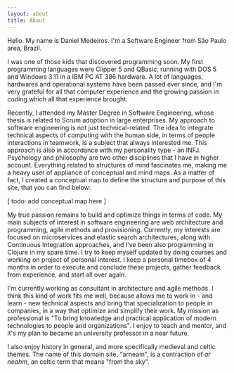 ```yaml
---
layout: about
title: About
---
```


Hello. My name is Daniel Medeiros. I'm a Software Engineer from São Paulo area, Brazil.

I was one of those kids that discovered programming soon. My first programming languages were Clipper 5 and QBasic, running with DOS 5 and Windows 3.11 in a IBM PC AT 386 hardware. A lot of languages, hardwares and operational systems have been passed ever since, and I'm very grateful for all that computer experience and the growing passion in coding which all that experience brought.

Recently, I attended my Master Degree in Software Engineering, whose thesis is related to Scrum adoption in large enterprises. My approach to software engineering is not just technical-related. The idea to integrate technical aspects of computing with the human side, in terms of people interactions in teamwork, is a subject that always interested me. This approach is also in accordance with my personality type - an INFJ. Psychology and philosophy are two other disciplines that I have in higher account. Everything related to structures of mind fascinates me, making me a heavy user of appliance of conceptual and mind maps. As a matter of fact, I created a conceptual map to define the structure and purpose of this site, that you can find below:

[ todo: add conceptual map here ]

My true passion remains to build and optimize things in terms of code. My main subjects of interest in software engineering are web architecture and programming, agile methods and provisioning. Currently, my interests are focused on microservices and elastic search architectures, along with Continuous Integration approaches, and I've been also programming in Clojure in my spare time. I try to keep myself updated by doing courses and working on project of personal interest. I keep a personal timebox of 4 months in order to execute and conclude these projects, gather feedback from experience, and start all over again.

I'm currently working as consultant in architecture and agile methods. I think this kind of work fits me well, because allows me to work in - and learn - new technical aspects and bring that specialization to people in companies, in a way that optimize and simplify their work. My mission as professional is "To bring knowledge and practical application of modern technologies to people and organizations". I enjoy to teach and mentor, and it's my plan to became an university professor in a near future.

I also enjoy history in general, and more specifically medieval and celtic themes. The name of this domain site, "arneam", is a contraction of <em>ar neahm</em>, an celtic term that means "from the sky".
